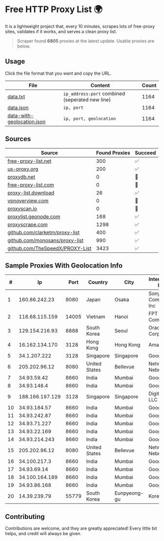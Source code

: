 
# Free HTTP Proxy List 🌍

It is a lightweight project that, every 10 minutes, scrapes lots of free-proxy sites, validates if it works, and serves a clean proxy list.


> Scraper found **6805** proxies at the latest update. Usable proxies are below.

## Usage

Click the file format that you want and copy the URL.


|File|Content|Count|
|----|-------|-----|
|[data.txt](https://raw.githubusercontent.com/themiralay/Proxy-List-World/master/data.txt)|`ip_address:port` combined (seperated new line)|1164|
|[data.json](https://raw.githubusercontent.com/themiralay/Proxy-List-World/master/data.json)|`ip, port`|1164|
|[data-with-geolocation.json](https://raw.githubusercontent.com/themiralay/Proxy-List-World/master/data-with-geolocation.json)|`ip, port, geolocation`|1164|

## Sources

|Source|Found Proxies|Succeed|
|------|-------------|-------|
|[free-proxy-list.net](https://free-proxy-list.net)|300|✅|
|[us-proxy.org](https://www.us-proxy.org)|200|✅|
|[proxydb.net](http://proxydb.net)|0|🚫|
|[free-proxy-list.com](https://free-proxy-list.com/?page=&port=&type%5B%5D=http&type%5B%5D=https&up_time=0&search=Search)|0|🚫|
|[proxy-list.download](https://www.proxy-list.download/HTTP)|26|✅|
|[vpnoverview.com](https://vpnoverview.com/privacy/anonymous-browsing/free-proxy-servers)|0|🚫|
|[proxyscan.io](https://www.proxyscan.io)|0|🚫|
|[proxylist.geonode.com](https://proxylist.geonode.com/api/proxy-list?limit=300&page=1&sort_by=lastChecked&sort_type=desc&protocols=http,https)|168|✅|
|[proxyscrape.com](https://api.proxyscrape.com/v2/?request=displayproxies&protocol=http&timeout=10000&country=all&ssl=all&anonymity=all)|1298|✅|
|[github.com/clarketm/proxy-list](https://raw.githubusercontent.com/clarketm/proxy-list/master/proxy-list-raw.txt)|400|✅|
|[github.com/monosans/proxy-list](https://raw.githubusercontent.com/monosans/proxy-list/main/proxies/http.txt)|990|✅|
|[github.com/TheSpeedX/PROXY-List](https://raw.githubusercontent.com/TheSpeedX/PROXY-List/master/http.txt)|3423|✅|


## Sample Proxies With Geolocation Info

|#|Ip|Port|Country|City|Internet Service Provider|
|-|--|----|-------|----|-------------------------|
|1|160.86.242.23|8080|Japan|Osaka|Sony Network Communications Inc|
|2|118.68.115.159|14005|Vietnam|Hanoi|FPT Telecom Company|
|3|129.154.216.93|8888|South Korea|Seoul|Oracle Corporation|
|4|16.162.134.170|3128|Hong Kong|Hong Kong|Amazon.com|
|5|34.1.207.222|3128|Singapore|Singapore|Google LLC|
|6|205.202.96.12|8080|United States|Bellevue|Network Nebraska|
|7|34.93.59.42|8660|India|Mumbai|Google LLC|
|8|34.93.148.4|8660|India|Mumbai|Google LLC|
|9|188.166.197.129|3128|Singapore|Singapore|DigitalOcean, LLC|
|10|34.93.184.57|8660|India|Mumbai|Google LLC|
|11|34.93.242.87|8660|India|Mumbai|Google LLC|
|12|34.93.71.227|8660|India|Mumbai|Google LLC|
|13|34.93.22.169|8660|India|Mumbai|Google LLC|
|14|34.93.214.243|8660|India|Mumbai|Google LLC|
|15|205.202.96.12|8080|United States|Bellevue|Network Nebraska|
|16|34.100.217.3|8660|India|Mumbai|Google LLC|
|17|34.93.69.14|8660|India|Mumbai|Google LLC|
|18|34.100.164.189|8660|India|Mumbai|Google LLC|
|19|34.93.86.168|8660|India|Mumbai|Google LLC|
|20|14.39.239.79|55779|South Korea|Eunpyeong-gu|Korea Telecom|



## Contributing

Contributions are welcome, and they are greatly appreciated! Every
little bit helps, and credit will always be given.

